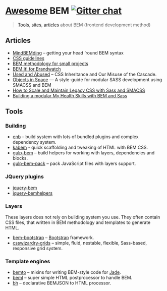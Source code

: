 # [Awesome](https://github.com/jnv/lists) BEM [![Gitter chat](http://img.shields.io/badge/gitter-bem--talk-brightgreen.svg?style=flat)](https://gitter.im/bem/talk)

> [Tools](#tools), [sites](#sites), [articles](#articles) about BEM (frontend development method)

## Articles

 * [MindBEMding](http://csswizardry.com/2013/01/mindbemding-getting-your-head-round-bem-syntax/) – getting your head ’round BEM syntax
 * [CSS guidelines](http://cssguidelin.es/#bem-like-naming)
 * [BEM methodology for small projects](http://www.smashingmagazine.com/2014/07/17/bem-methodology-for-small-projects/)
 * [BEM It! for Brandwatch](http://www.slideshare.net/MaxShirshin/bem-it-for-brandwatch)
 * [Used and Abused](http://www.phase2technology.com/blog/used-and-abused-css-inheritance-and-our-misuse-of-the-cascade/) – CSS Inheritance and Our Misuse of the Cascade.
 * [Objects in Space](https://medium.com/objects-in-space/objects-in-space-f6f404727) — A style-guide for modular SASS development using SMACSS and BEM
 * [How to Scale and Maintain Legacy CSS with Sass and SMACSS](http://webuild.envato.com/blog/how-to-scale-and-maintain-legacy-css-with-sass-and-smacss/)
 * [Building a modular My Health Skills with BEM and Sass](http://www.bluegg.co.uk/building-my-health-skills-part-3/)

## Tools

### Building

 * [enb](https://github.com/enb-make/enb) – build system with lots of bundled plugins and complex dependency system.
 * [kabem](https://github.com/viewbook/dev-kabem) - quick scaffolding and tweaking of HTML with BEM CSS.
 * [gulp-bem](https://github.com/floatdrop/gulp-bem) – build helpers for working with layers, dependencies and blocks.
 * [gulp-bem-pack](https://github.com/floatdrop/gulp-bem-pack) – pack JavaScript files with layers support.

### JQuery plugins

 * [jquery-bem](https://github.com/hoho/jquery-bem)
 * [jquery-bemhelpers](https://github.com/ingdir/jquery-bemhelpers)

### Layers
These layers does not rely on building system you use. They often contain CSS files, that written in BEM methodology and templates to generate HTML.

 * [bem-bootstrap](https://github.com/matmuchrapna/bem-bootstrap) – [Bootstrap](http://getbootstrap.com/) framework.
 * [csswizardry-grids](https://github.com/csswizardry/csswizardry-grids) – simple, fluid, nestable, flexible, Sass-based, responsive grid system.

### Template engines

 * [bemto](https://github.com/kizu/bemto) – mixins for writing BEM-style code for [Jade](http://jade-lang.com/).
 * [beml](https://github.com/zenwalker/node-beml) – super simple HTML postprocessor to handle BEM.
 * [bh](https://github.com/enb-make/bh) – declarative BEMJSON to HTML processor.

